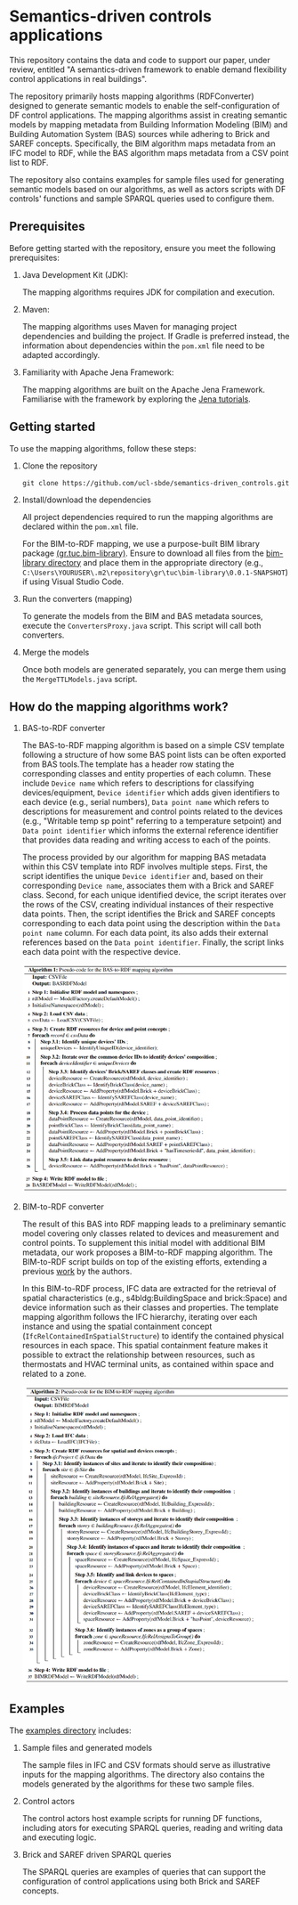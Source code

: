 # Semantics-driven controls applications

This repository contains the data and code to support our paper, under review, entitled "A semantics-driven framework to enable demand flexibility control applications in real buildings". 

The repository primarily hosts mapping algorithms (RDFConverter) designed to generate semantic models to enable the self-configuration of DF control applications. The mapping algorithms assist in creating semantic models by mapping metadata from Building Information Modeling (BIM) and Building Automation System (BAS) sources while adhering to Brick and SAREF concepts. Specifically, the BIM algorithm maps metadata from an IFC model to RDF, while the BAS algorithm maps metadata from a CSV point list to RDF.

The repository also contains examples for sample files used for generating semantic models based on our algorithms, as well as actors scripts with DF controls' functions and sample SPARQL queries used to configure them. 


## Prerequisites

Before getting started with the repository, ensure you meet the following prerequisites:

1. Java Development Kit (JDK):

   The mapping algorithms requires JDK for compilation and execution. 

2. Maven:

   The mapping algorithms uses Maven for managing project dependencies and building the project. If Gradle is preferred instead, the information about dependencies within the `pom.xml` file need to be adapted accordingly.

3. Familiarity with Apache Jena Framework:

   The mapping algorithms are built on the Apache Jena Framework. Familiarise with the framework by exploring the [Jena tutorials]( https://jena.apache.org/tutorials/index.html). 

## Getting started 

To use the mapping algorithms, follow these steps:

1. Clone the repository
   ``` 
   git clone https://github.com/ucl-sbde/semantics-driven_controls.git 
   ```

2. Install/download the dependencies

   All project dependencies required to run the mapping algorithms are declared within the `pom.xml` file.
   
   For the BIM-to-RDF mapping, we use a purpose-built BIM library package [(gr.tuc.bim-library)](https://github.com/kyriakos-katsigarakis/openmetrics/packages/875264). Ensure to download all files from the [bim-library directory](https://github.com/ucl-sbde/semantics-driven_controls/tree/main/bim-library) and place them in the appropriate directory (e.g.,  `C:\Users\YOURUSER\.m2\repository\gr\tuc\bim-library\0.0.1-SNAPSHOT`) if using Visual Studio Code.
   
3. Run the converters (mapping) 

   To generate the models from the BIM and BAS metadata sources, execute the `ConvertersProxy.java` script. This script will call both converters.

4. Merge the models

   Once both models are generated separately, you can merge them using the `MergeTTLModels.java` script.


## How do the mapping algorithms work?

1. BAS-to-RDF converter

   The BAS-to-RDF mapping algorithm is based on a simple CSV template following a structure of how some BAS point lists can be often exported from BAS tools.The template has a header row stating the corresponding classes and entity properties of each column. These include `Device name` which refers to descriptions for classifying devices/equipment, `Device identifier` which adds given identifiers to each device (e.g., serial numbers), 
   `Data point name`  which refers to descriptions for measurement and control points related to the devices (e.g., "Writable temp sp point" referring to a temperature setpoint) and `Data point identifier` which informs the external reference identifier that provides data reading and writing access to each of the points.

   The process provided by our algorithm for mapping BAS metadata within this CSV template into RDF involves multiple steps. First, the script identifies the unique `Device identifier` and, based on their corresponding `Device name`, associates them with a Brick and SAREF class. Second, for each unique identified device, the script iterates over the rows of the CSV, creating individual instances of their respective data points. Then, the script identifies the Brick and SAREF concepts corresponding to each data point using the description within the `Data point name` column. For each data point, its also adds their external references based on the `Data point identifier`. Finally, the script links each data point with the respective device.

   ![Pseudocode_BAStoRDF](images/Pseudocode_BAStoRDF.png)



2. BIM-to-RDF converter

   The result of this BAS into RDF mapping leads to a preliminary semantic model covering only classes related to devices and measurement and control points. To supplement this initial model with additional BIM metadata, our work proposes a BIM-to-RDF mapping algorithm. The BIM-to-RDF script builds on top of the existing efforts, extending a previous [work](https://github.com/kyriakos-katsigarakis/openmetrics) by the authors. 

   In this BIM-to-RDF process, IFC data are extracted for the retrieval of spatial characteristics (e.g., s4bldg:BuildingSpace and brick:Space) and device information such as their classes and properties. The template mapping algorithm follows the IFC hierarchy, iterating over each instance and using the spatial containment concept (`IfcRelContainedInSpatialStructure`) to identify the contained physical resources in each space. This spatial containment feature makes it possible to extract the relationship between resources, such as thermostats and HVAC terminal units, as contained within space and related to a zone.

   ![Pseudocode_BIMtoRDF](images/Pseudocode_BIMtoRDF.png)

## Examples

The [examples directory](https://github.com/ucl-sbde/semantics-driven_controls/tree/main/examples) includes:

1. Sample files and generated models

    The sample files in IFC and CSV formats should serve as illustrative inputs for the mapping algorithms. The directory also contains the models generated by the algorithms for these two sample files. 

2. Control actors

   The control actors host example scripts for running DF functions, including ators for executing SPARQL queries, reading and writing data and executing logic. 

3. Brick and SAREF driven SPARQL queries

   The SPARQL queries are examples of queries that can support the configuration of control applications using both Brick and SAREF concepts.

